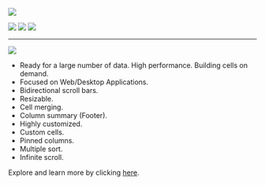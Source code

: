 [![](https://caduandrade.github.io/davi_flutter/davi_logo_v1.png)](#)

[![](https://img.shields.io/pub/v/davi.svg)](https://pub.dev/packages/davi)
[![](https://img.shields.io/badge/Flutter-%E2%9D%A4-red)](https://flutter.dev/)
[![](https://img.shields.io/badge/%F0%9F%91%8D%20and%20%E2%AD%90-are%20free%20and%20motivate%20me-yellow)](#)

---

![](https://caduandrade.github.io/davi_flutter/davi_v1.png)

* Ready for a large number of data. High performance. Building cells on demand.
* Focused on Web/Desktop Applications.
* Bidirectional scroll bars.
* Resizable.
* Cell merging.
* Column summary (Footer).
* Highly customized.
* Custom cells.
* Pinned columns.
* Multiple sort.
* Infinite scroll.

Explore and learn more by clicking [here](https://caduandrade.github.io/davi_flutter_demo/).